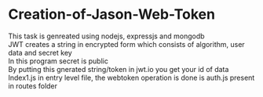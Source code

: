 # Creation-of-Jason-Web-Token

<p>This task is genreated using nodejs, expressjs and mongodb</br>
   JWT creates a string in encrypted form which consists of algorithm, user data and secret key</br>
   In this program secret is public</br>
   By putting this gnerated string/token in jwt.io you get your id of data</br>
   Index1.js in entry level file, the webtoken operation is done is auth.js present in routes folder
</p>
